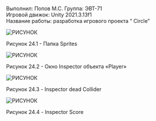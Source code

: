 Выполнил: Попов М.С.
Группа: ЭВТ-71  
Игровой движок: Unity 2021.3.13f1  
Название работы: разработка игрового проекта “ Circle”




![РИСУНОК](https://gspics.org/images/2022/12/03/0XeYVw.png)  

Рисунок 24.1 - Папка Sprites 

![РИСУНОК](https://gspics.org/images/2022/12/03/0Xej3h.png)  

Рисунок 24.2 - Окно Inspector объекта «Player»

![РИСУНОК](https://gspics.org/images/2022/12/03/0XeqyN.png)  

Рисунок 24.3 - Inspector dead Collider

![РИСУНОК](https://gspics.org/images/2022/12/03/0Xf89s.png)  

Рисунок 24.4 - Inspector Score
